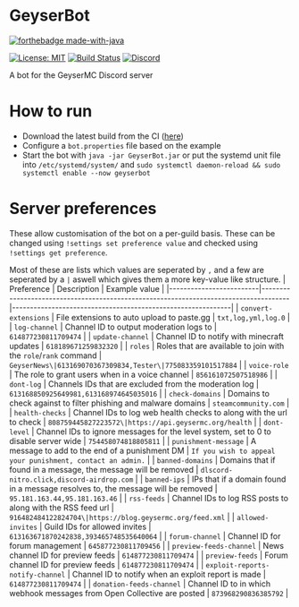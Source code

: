 # GeyserBot
[![forthebadge made-with-java](https://forthebadge.com/images/badges/made-with-java.svg)](https://java.com/)

[![License: MIT](https://img.shields.io/badge/license-MIT-blue.svg)](LICENSE)
[![Build Status](https://github.com/GeyserMC/GeyserDiscordBot/actions/workflows/build.yml/badge.svg?branch=master)](https://github.com/GeyserMC/GeyserDiscordBot/actions/workflows/build.yml)
[![Discord](https://img.shields.io/discord/613163671870242838.svg?color=%237289da&label=discord)](http://discord.geysermc.org/)

A bot for the GeyserMC Discord server

# How to run
- Download the latest build from the CI ([here](https://ci.opencollab.dev/job/GeyserMC/job/GeyserDiscordBot/job/master/lastSuccessfulBuild/artifact/target/GeyserBot.jar))
- Configure a `bot.properties` file based on the example
- Start the bot with `java -jar GeyserBot.jar` or put the systemd unit file into `/etc/systemd/system/` and `sudo systemctl daemon-reload && sudo systemctl enable --now geyserbot`

# Server preferences
These allow customisation of the bot on a per-guild basis. These can be changed using `!settings set preference value` and checked using `!settings get preference`.

Most of these are lists which values are seperated by `,` and a few are seperated by a `|` aswell which gives them a more key-value like structure.
| Preference              | Description                                                                          | Example value                                               |
|-------------------------|--------------------------------------------------------------------------------------|-------------------------------------------------------------|
| `convert-extensions`    | File extensions to auto upload to paste.gg                                           | `txt,log,yml,log.0`                                         |
| `log-channel`           | Channel ID to output moderation logs to                                              | `614877230811709474`                                        |
| `update-channel`        | Channel ID to notify with minecraft updates                                          | `618189671259832320`                                        |
| `roles`                 | Roles that are available to join with the `role`/`rank` command                      | `GeyserNews\|613169070367309834,Tester\|775083359101517884` |
| `voice-role`            | The role to grant users when in a voice channel                                      | `856161072507518986`                                        |
| `dont-log`              | Channels IDs that are excluded from the moderation log                               | `613168850925649981,613168974645035016`                     |
| `check-domains`         | Domains to check against to filter phishing and malware domains                      | `steamcommunity.com`                                        |
| `health-checks`         | Channel IDs to log web health checks to along with the url to check                  | `808759445827223572\|https://api.geysermc.org/health`       |
| `dont-level`            | Channel IDs to ignore messages for the level system, set to 0 to disable server wide | `754458074818805811`                                        |
| `punishment-message`    | A message to add to the end of a punishment DM                                       | `If you wish to appeal your punishment, contact an admin.`  |
| `banned-domains`        | Domains that if found in a message, the message will be removed                      | `dlscord-nitro.click,discord-airdrop.com`                   |
| `banned-ips`            | IPs that if a domain found in a message resolves to, the message will be removed     | `95.181.163.44,95.181.163.46`                               |
| `rss-feeds`             | Channel IDs to log RSS posts to along with the RSS feed url                          | `916482484122824704\|https://blog.geysermc.org/feed.xml`    |
| `allowed-invites`       | Guild IDs for allowed invites                                                        | `613163671870242838,393465748535640064`                     |
| `forum-channel`         | Channel ID for forum management                                                      | `645877230811709456`                                        |
| `preview-feeds-channel` | News channel ID for preview feeds                                                    | `614877230811709474`                                        |
| `preview-feeds`         | Forum channel ID for preview feeds                                                   | `614877230811709474`                                        |
| `exploit-reports-notify-channel` | Channel ID to notify when an exploit report is made                         | `614877230811709474`                                        |
| `donation-feeds-channel` | Channel ID to in which webhook messages from Open Collective are posted             | `873968290836385792`                                        |